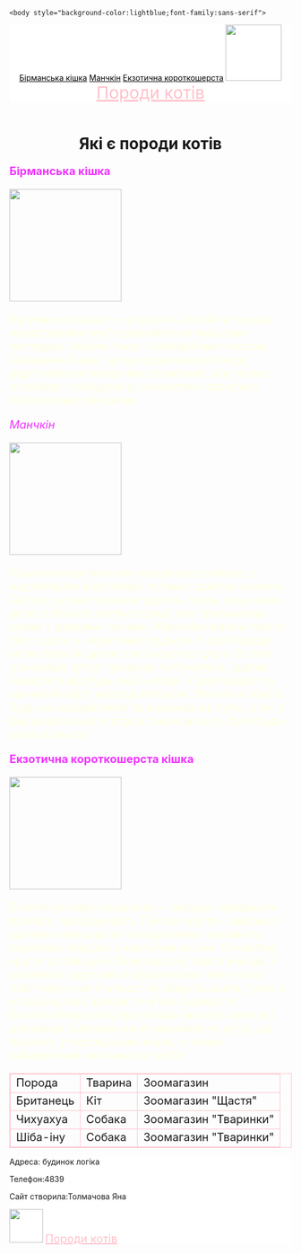 <html>
    <title>Породи котів</title>

    <body style="background-color:lightblue;font-family:sans-serif">
<header style="background-color:white"> 
        <!-- Шапка: назва сайту, логотип, посилання -->
        <a href="#qwerty" style="color:black">Бірманська кішка</a>
        <a href="#cat" style="color:black">Манчкін</a>
        <a href="#cat2" style="color:black">Екзотична короткошерста</a>
    <img src="https://cdn.pixabay.com/photo/2014/11/30/14/11/cat-551554_1280.jpg" height="100px"/>
    <a href="https://www.purina.ua/find-a-pet/cat-breeds"
    style="color:pink;font-size:30px;text-align:center">Породи котів</a>
</header>
<main>
    <!-- Основна інформація сайту -->
    <h1 style="text-align:center">Які є породи котів</h1>
    <p  id="qwerty" style="color:#f033ff;font-size:20px"><b>Бірманська кішка</b></p>
    <img src="https://www.purina.ua/sites/default/files/styles/ttt_image_original/public/2024-01/sitesdefaultfilesstylessquare_medium_440x440public2022-06Birma.1.webp?itok=F7tDHtyJ" height="200px"/>
    <p style="color:lightyellow;font-size:20px">Бірманська кішка — це досить спокійна порода, представники якої відрізняються красивим виглядом, міцним тілом і мелодійним голосом. Священна Бірма, це ще одна назва породи, відрізняється середніми розмірами, але через особливу тілобудову ці пухнастики здаються набагато масивнішими.</p>
    <p id="cat" style="color:#f033ff;font-size:20px"><i>Манчкін</i></p>
    <img src="https://www.purina.ua/sites/default/files/2021-01/Munchkin.1.jpg" height="200px"/>
    <p style="color:lightyellow;font-size:20px">Кішки породи манчкін середнього розміру, з надзвичайно короткими лапами і довгою спиною. Своїми рухами вони нагадують тхора, тому в них ви не побачите котячої грації, яка притаманна котам з довшими лапами. Манчкіни мають товсте тіло з досить округлими грудьми. У цієї породи може бути як довге, так і коротке хутро. В обох різновидів хутро плюшеве та блискуче, здатне захистити від будь-якої негоди. У довгошерстих манчкінів хвіст нагадує плюмаж. Манчкіни мають будь-які забарвлення та малюнки на хутрі, а очі у формі волоського горіха також можуть бути будь-якого кольору.</p>
    <p id="cat2" style="color:#f033ff;font-size:20px"><b>Екзотична короткошерста кішка</b></p>
    <img src="https://www.purina.ua/sites/default/files/styles/ttt_image_original/public/2024-01/sitesdefaultfilesstylessquare_medium_440x440public2022-06Exotic-Shorthair.webp?itok=ncyIQuBE" height="200px"/>
    <p style="color:lightyellow;font-size:20px">Екзотична короткошерста — порода середнього розміру, присадкувата. Голова кругла і широка з маленькими широко посадженими вухами та короткою мордою з кирпатим носом. Очі великі, круглі та блискучі. Лапи короткі, товсті й міцні, з великими круглими подушечками і жмутками. Хвіст короткий і пухнастий. Шерсть довга, густа й розкішна, має щільне та м'яке підшерстя. Екзотичні короткошерсті кішки можуть мати всі різновиди забарвлення й малюнків на хутрі, що бувають у персидських кішок, а також забарвлення «плямистий таббі».</p>    
    <table style="border:1px solid pink;">
        <tr>
            <td style="border:1px solid pink;font-size:20px">Порода</td>
            <td style="border:1px solid pink;font-size:20px">Тварина</td>
            <td style="border:1px solid pink;font-size:20px">Зоомагазин</td>
        </tr>
        <tr>
            <td style="border:1px solid pink;font-size:20px">Британець</td>
            <td style="border:1px solid pink;font-size:20px">Кіт</td>
            <td style="border:1px solid pink;font-size:20px">Зоомагазин "Щастя"</td>
        </tr>
        <tr>
            <td style="border:1px solid pink;font-size:20px">Чихуахуа</td>
            <td style="border:1px solid pink;font-size:20px">Собака</td>
            <td style="border:1px solid pink;font-size:20px">Зоомагазин "Тваринки"</td>
        </tr>
        <tr>
            <td style="border:1px solid pink;font-size:20px">Шіба-іну</td>
            <td style="border:1px solid pink;font-size:20px">Собака</td>
            <td style="border:1px solid pink;font-size:20px">Зоомагазин "Тваринки"</td>
        </tr>
    </table>
</main>
<footer style="background-color:white">
        <!-- Підвал з додатковою інформацією та підписом автора -->
    <p>Адреса: будинок логіка</p>
    <p>Телефон:4839</p>
    <p>Сайт створила:Толмачова Яна</p>
    <img src="https://cdn.pixabay.com/photo/2019/10/18/09/29/cat-4558651_640.jpg" height="60px"/>
    <a href="https://www.purina.ua/find-a-pet/cat-breeds"
    style="color:pink;font-size:20px;text-align:center">Породи котів</a>
</footer>
</body>

</html>
